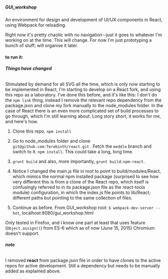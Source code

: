 


##### GUI_workshop

An environment for design and development of UI/UX components in React, using Webpack for reloading.

Right now it's pretty chaotic with no navigation--just it goes to whatever I'm working  on at the time.  This will change.  For now I'm just prototyping a bunch of stuff; will organise it later.

#### to run it:

###### **Things have changed**

Stimulated by demand for all SVG all the time, which is only now starting to be implemented in React, I'm starting to develop on a React fork, and using this repo as a laboratory.  I've done this before, and it's like this: I don't do the `npm link` thing, instead I remove the relevant repo dependency from the package.json and clone my fork manually to the node_modules folder.  In the case of React there is an even more complicated set of build processes to go through, which I'm still learning about.  Long story short, it works for me, and here's how.

1. Clone this repo.  `npm install`

2. Go to node_modules folder and clone 
`git@github.com:Terebinth/react.git` . Fetch the `meddle` branch and switch to it.  `npm install`.  This could take a long, long time.  

3. `grunt build` and also, more importantly, `grunt build:npm-react`.

4. Notice I changed the main.js file in root to point to build/modules/React, which mimics the normal npm installed package (surprised to see how very different this is from a clone of the React repo, which itself is confusingly referred to in its package.json file as the react-tools module) configuration, in which the index.js file points to lib/React; different paths but pointing to the same collection of files.

5. Continue as before.  From GUI_workshop root:
`$ webpack-dev-server --hot`, localhost:8080/gui_workshop.html

Only tested in Firefox, and I know one part at least that uses feature (`Object.assign()`) from ES-6 which as of now (June 15, 2015) Chromium doesn't support.


###### **note**

I removed **react** from package.json file in order to have clones to the active repos for active development.  Still a dependency but needs to be manually added as explained above.